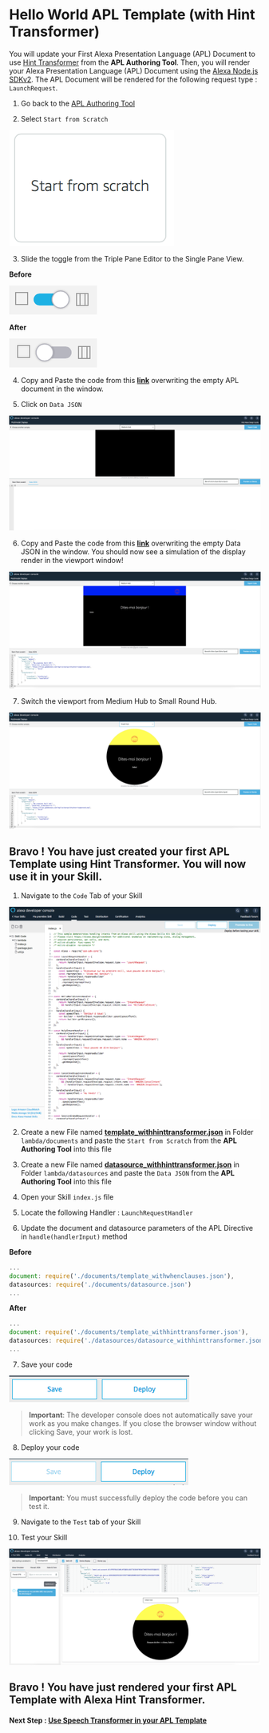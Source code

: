# Hello World APL Template (with Hint Transformer)

You will update your First Alexa Presentation Language (APL) Document to use [Hint Transformer](https://developer.amazon.com/docs/alexa-presentation-language/apl-data-source.html#texttohint-transformer) from the **APL Authoring Tool**.
Then, you will render your Alexa Presentation Language (APL) Document using the [Alexa Node.js SDKv2](https://github.com/alexa/alexa-skills-kit-sdk-for-nodejs). The APL Document will be rendered for the following request type : ```LaunchRequest```.


1. Go back to the [APL Authoring Tool](https://developer.amazon.com/alexa/console/ask/displays)

2. Select `Start from Scratch`

![start-from-scratch](./images/button-start-from-scratch.png)

3. Slide the toggle from the Triple Pane Editor to the Single Pane View.

**Before**

![toggle-layout](./images/toggle-layout-view.png)

**After**

![toggle-code](./images/toggle-code-view.png)

4. Copy and Paste the code from this **[link](../lambda/custom/documents/template_withhinttransformer.json)** overwriting the empty APL document in the window.

5. Click on `Data JSON`

![data-json](./images/data-json.png)

6. Copy and Paste the code from this **[link](../lambda/custom/datasources/datasource_withhinttransformer.json)** overwriting the empty Data JSON in the window. You should now see a simulation of the display render in the viewport window!

![medium-hub](./images/hint-transformer-medium-hub.png)


7. Switch the viewport from Medium Hub to Small Round Hub.

![small-hub](./images/hint-transformer-small-hub.png)

## Bravo ! You have just created your first APL Template using Hint Transformer. You will now use it in your Skill.

1. Navigate to the `Code` Tab of your Skill

![backend_hosted_skill](./images/backend_hosted_skill.png)

2. Create a new File named **[template_withhinttransformer.json](../lambda/custom/documents/template_withhinttransformer.json)** in Folder ```lambda/documents``` and paste the `Start from Scratch` from the **APL Authoring Tool** into this file

3. Create a new File named **[datasource_withhinttransformer.json](../lambda/custom/datasources/datasource_withhinttransformer.json)** in Folder ```lambda/datasources``` and paste the `Data JSON` from the **APL Authoring Tool** into this file

4. Open your Skill ```index.js``` file

5. Locate the following Handler : `LaunchRequestHandler`

6. Update the document and datasource parameters of the APL Directive in ```handle(handlerInput)```  method

**Before**

```javascript
...
document: require('./documents/template_withwhenclauses.json'),
datasources: require('./documents/datasource.json')
...
```

**After**
```javascript
...
document: require('./documents/template_withhinttransformer.json'),
datasources: require('./datasources/datasource_withhinttransformer.json')
...
```

7. Save your code

![save_backend](./images/save_backend.png)

>  **Important**: The developer console does not automatically save your work as you make changes. If you close the browser window without clicking Save, your work is lost.

8. Deploy your code

![deploy_backend](./images/deploy_backend.png)

> **Important**: You must successfully deploy the code before you can test it.

9. Navigate to the `Test` tab of your Skill

10. Test your Skill

![simulator](./images/simulator-hint-transformer.png)

## Bravo ! You have just rendered your first APL Template with Alexa Hint Transformer.

#### Next Step : [Use Speech Transformer in your APL Template](./10-speech-transformer.md)

